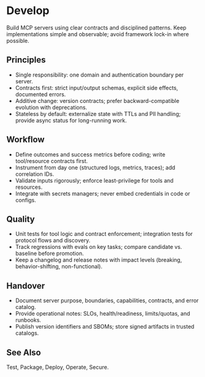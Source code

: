 # Develop

Build MCP servers using clear contracts and disciplined patterns. Keep implementations simple and observable; avoid framework lock-in where possible.

## Principles

- Single responsibility: one domain and authentication boundary per server.
- Contracts first: strict input/output schemas, explicit side effects, documented errors.
- Additive change: version contracts; prefer backward-compatible evolution with deprecations.
- Stateless by default: externalize state with TTLs and PII handling; provide async status for long-running work.

## Workflow

- Define outcomes and success metrics before coding; write tool/resource contracts first.
- Instrument from day one (structured logs, metrics, traces); add correlation IDs.
- Validate inputs rigorously; enforce least-privilege for tools and resources.
- Integrate with secrets managers; never embed credentials in code or configs.

## Quality

- Unit tests for tool logic and contract enforcement; integration tests for protocol flows and discovery.
- Track regressions with evals on key tasks; compare candidate vs. baseline before promotion.
- Keep a changelog and release notes with impact levels (breaking, behavior-shifting, non-functional).

## Handover

- Document server purpose, boundaries, capabilities, contracts, and error catalog.
- Provide operational notes: SLOs, health/readiness, limits/quotas, and runbooks.
- Publish version identifiers and SBOMs; store signed artifacts in trusted catalogs.

## See Also

Test, Package, Deploy, Operate, Secure.
